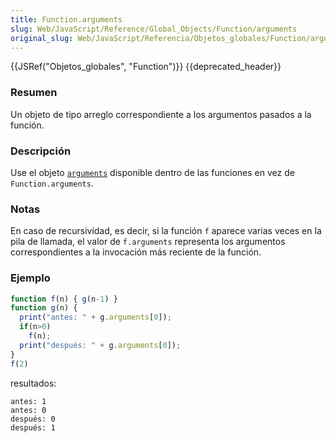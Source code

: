 ```yaml
---
title: Function.arguments
slug: Web/JavaScript/Reference/Global_Objects/Function/arguments
original_slug: Web/JavaScript/Referencia/Objetos_globales/Function/arguments
---
```


{{JSRef("Objetos_globales", "Function")}} {{deprecated_header}}

### Resumen

Un objeto de tipo arreglo correspondiente a los argumentos pasados a la función.

### Descripción

Use el objeto [`arguments`](/es/Referencia_de_JavaScript_1.5/Funciones/arguments) disponible dentro de las funciones en vez de `Function.arguments`.

### Notas

En caso de recursividad, es decir, si la función `f` aparece varias veces en la pila de llamada, el valor de `f.arguments` representa los argumentos correspondientes a la invocación más reciente de la función.

### Ejemplo

```js
function f(n) { g(n-1) }
function g(n) {
  print("antes: " + g.arguments[0]);
  if(n>0)
    f(n);
  print("después: " + g.arguments[0]);
}
f(2)
```

resultados:

```
antes: 1
antes: 0
después: 0
después: 1
```
